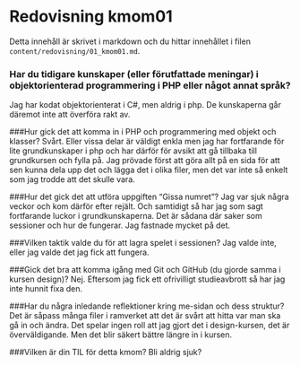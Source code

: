 ---
---
Redovisning kmom01
=========================

Detta innehåll är skrivet i markdown och du hittar innehållet i filen `content/redovisning/01_kmom01.md`.

### Har du tidigare kunskaper (eller förutfattade meningar) i objektorienterad programmering i PHP eller något annat språk?
Jag har kodat objektorienterat i C#, men aldrig i php. De kunskaperna går däremot inte att överföra rakt av.

###Hur gick det att komma in i PHP och programmering med objekt och klasser?
Svårt. Eller vissa delar är väldigt enkla men jag har fortfarande för lite grundkunskaper i php och har därför för avsikt att gå tillbaka till grundkursen och fylla på. Jag prövade först att göra allt på en sida för att sen kunna dela upp det och lägga det i olika filer, men det var inte så enkelt som jag trodde att det skulle vara. 

###Hur det gick det att utföra uppgiften “Gissa numret”?
Jag var sjuk några veckor och kom därför efter rejält. Och samtidigt så har jag som sagt fortfarande luckor i grundkunskaperna. Det är sådana där saker som sessioner och hur de fungerar. Jag fastnade mycket på det. 

###Vilken taktik valde du för att lagra spelet i sessionen?
Jag valde inte, eller jag valde det jag fick att fungera.

###Gick det bra att komma igång med Git och GitHub (du gjorde samma i kursen design)?
Nej. Eftersom jag fick ett ofrivilligt studieavbrott så har jag inte hunnit fixa den.

###Har du några inledande reflektioner kring me-sidan och dess struktur?
Det är såpass många filer i ramverket att det är svårt att hitta var man ska gå in och ändra. Det spelar ingen roll att jag gjort det i design-kursen, det är överväldigande. Men det blir säkert bättre längre in i kursen.

###Vilken är din TIL för detta kmom?
Bli aldrig sjuk?
